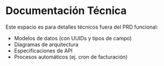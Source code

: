# Documentación Técnica
Este espacio es para detalles técnicos fuera del PRD funcional:
- Modelos de datos (con UUIDs y tipos de campo)
- Diagramas de arquitectura
- Especificaciones de API
- Procesos automáticos (ej. cron de facturación)
